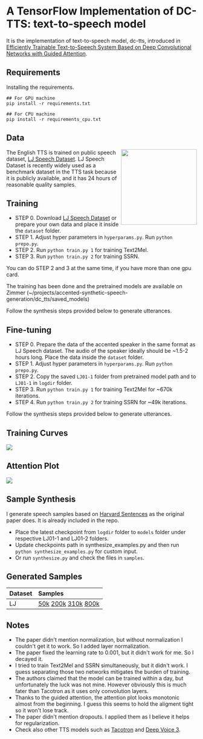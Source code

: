 # A TensorFlow Implementation of DC-TTS: text-to-speech model

It is the implementation of text-to-speech model, dc-tts, introduced in [Efficiently Trainable Text-to-Speech System Based on Deep Convolutional Networks with Guided Attention](https://arxiv.org/abs/1710.08969). 

## Requirements

Installing the requirements.
```
## For GPU machine
pip install -r requirements.txt

## For CPU machine
pip install -r requirements_cpu.txt
```

## Data

<img src="https://image.shutterstock.com/z/stock-vector-lj-letters-four-colors-in-abstract-background-logo-design-identity-in-circle-alphabet-letter-418687846.jpg" height="200" align="right">

The English TTS is trained on public speech dataset, [LJ Speech Dataset](https://keithito.com/LJ-Speech-Dataset/). LJ Speech Dataset is recently widely used as a benchmark dataset in the TTS task because it is publicly available, and it has 24 hours of reasonable quality samples.


## Training

  * STEP 0. Download [LJ Speech Dataset](https://keithito.com/LJ-Speech-Dataset/) or prepare your own data and place it inside the `dataset` folder.
  * STEP 1. Adjust hyper parameters in `hyperparams.py`. Run `python prepo.py`.
  * STEP 2. Run `python train.py 1` for training Text2Mel. 
  * STEP 3. Run `python train.py 2` for training SSRN.

You can do STEP 2 and 3 at the same time, if you have more than one gpu card.

The training has been done and the pretrained models are available on Zimmer (~/projects/accented-synthetic-speech-generation/dc_tts/saved_models)

Follow the synthesis steps provided below to generate utterances.

## Fine-tuning 

  * STEP 0. Prepare the data of the accented speaker in the same format as LJ Speech dataset. The audio of the speaker ideally should be ~1.5-2 hours long. Place the data inside the `dataset` folder.
  * STEP 1. Adjust hyper parameters in `hyperparams.py`. Run `python prepo.py`.
  * STEP 2. Copy the saved `LJ01-1` folder from pretrained model path and to `LJ01-1` in `logdir` folder.  
  * STEP 3. Run `python train.py 1` for training Text2Mel for ~670k iterations. 
  * STEP 4. Run `python train.py 2` for training SSRN for ~49k iterations.
  
Follow the synthesis steps provided below to generate utterances. 

## Training Curves

<img src="fig/training_curves.png">

## Attention Plot
<img src="fig/attention.gif">

## Sample Synthesis
I generate speech samples based on [Harvard Sentences](http://www.cs.columbia.edu/~hgs/audio/harvard.html) as the original paper does. It is already included in the repo.

  * Place the latest checkpoint from `logdir` folder to `models` folder under respective LJ01-1 and LJ01-2 folders.
  * Update checkpoints path in synthesize_examples.py and then run `python synthesize_examples.py` for custom input.
  * Or run `synthesize.py` and check the files in `samples`.

## Generated Samples

| Dataset       | Samples |
| :----- |:-------------|
| LJ      | [50k](https://soundcloud.com/kyubyong-park/sets/dc_tts) [200k](https://soundcloud.com/kyubyong-park/sets/dc_tts_lj_200k) [310k](https://soundcloud.com/kyubyong-park/sets/dc_tts_lj_310k) [800k](https://soundcloud.com/kyubyong-park/sets/dc_tts_lj_800k)|
 

## Notes

  * The paper didn't mention normalization, but without normalization I couldn't get it to work. So I added layer normalization.
  * The paper fixed the learning rate to 0.001, but it didn't work for me. So I decayed it.
  * I tried to train Text2Mel and SSRN simultaneously, but it didn't work. I guess separating those two networks mitigates the burden of training.
  * The authors claimed that the model can be trained within a day, but unfortunately the luck was not mine. However obviously this is much fater than Tacotron as it uses only convolution layers.
  * Thanks to the guided attention, the attention plot looks monotonic almost from the beginning. I guess this seems to hold the aligment tight so it won't lose track.
  * The paper didn't mention dropouts. I applied them as I believe it helps for regularization.
  * Check also other TTS models such as [Tacotron](https://github.com/kyubyong/tacotron) and [Deep Voice 3](https://github.com/kyubyong/deepvoice3).
  
